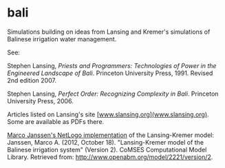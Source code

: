 bali
====

Simulations building on ideas from Lansing and Kremer's simulations of
Balinese irrigation water management.

See:

Stephen Lansing, *Priests and Programmers: Technologies of Power in the
Engineered Landscape of Bali*. Princeton University Press, 1991. Revised
2nd edition 2007.

Stephen Lansing, *Perfect Order: Recognizing Complexity in Bali*.
Princeton University Press, 2006.

Articles listed on Lansing's site [www.slansing.org](www.slansing.org).
Some are available as PDFs there.

[Marco Janssen's NetLogo implementation](http://www.openabm.org/model/2221/version/2)
of the Lansing-Kremer model:  
Janssen, Marco A. (2012, October 18). "Lansing-Kremer model of the
Balinese irrigation system" (Version 2). CoMSES Computational Model
Library. Retrieved from: http://www.openabm.org/model/2221/version/2.


